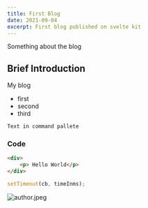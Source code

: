 ```yaml
---
title: First Blog
date: 2021-09-04
excerpt: First blog published on svelte kit
---
```




Something about the blog

## Brief Introduction

My blog

- first
- second
- third


```
Text in command pallete
```


### Code


```html
<div>
    <p> Hello World</p>
</div>
```


```js
setTimeout(cb, timeInms);
```





![author.jpeg](author.jpeg)
